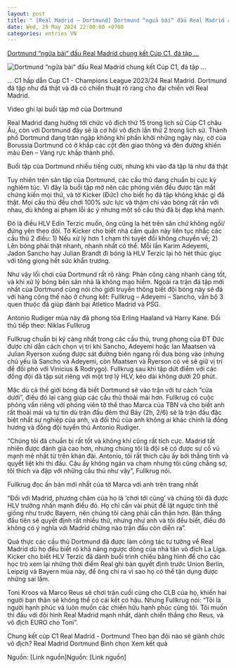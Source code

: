 ```yaml
---
layout: post
title: " [Real Madrid – Dortmund] Dortmund “ngửa bài“ đấu Real Madrid chung kết Cúp C1, đá tập ..."
date: Wed, 29 May 2024 22:00:00 +0700
categories: entries VN
---
```

[Dortmund “ngửa bài“ đấu Real Madrid chung kết Cúp C1, đá tập ...](https://www.24h.com.vn/bong-da/dortmund-ngua-bai-dau-real-madrid-chung-ket-cup-c1-da-tap-nhu-da-that-c48a1572016.html)

![Dortmund “ngửa bài“ đấu Real Madrid chung kết Cúp C1, đá tập ...](https://cdn.24h.com.vn/upload/2-2024/images/2024-05-29/2024-05-29_15-43-47-495-1716972507-279-width740height495-auto-crop-watermark.jpg)

... C1 hấp dẫn Cup C1 - Champions League 2023/24 Real Madrid. Dortmund đá tập như đá thật và đã có chiến thuật rõ ràng cho đại chiến với Real Madrid.

Video ghi lại buổi tập mở của Dortmund

Real Madrid đang hướng tới chức vô địch thứ 15 trong lịch sử Cúp C1 châu Âu, còn với Dortmund đây sẽ là cơ hội vô địch lần thứ 2 trong lịch sử. Thành phố Dortmund đang tràn ngập không khí phấn khởi những ngày này, cờ của Borussia Dortmund có ở khắp các cột đèn giao thông và đèn đường khiến màu Đen – Vàng rực khắp thành phố.

Buổi tập của Dortmund nhiều tiếng cười, nhưng khi vào đá tập là như đá thật

Tuy nhiên trên sân tập của Dortmund, các cầu thủ đang chuẩn bị cực kỳ nghiêm túc. Vì đây là buổi tập mở nên các phóng viên đều được tận mắt chứng kiến mọi thứ, và tờ Kicker (Đức) cho biết họ đá tập không khác gì đá thật. Mọi cầu thủ đều chơi 100% sức lực và thậm chí vào bóng rất rắn với nhau, dù không ai phạm lỗi ác ý nhưng một số cầu thủ đã bị đạp khá mạnh.

Đó là điều HLV Edin Terzic muốn, ông cũng la hét trên sân chứ không ngồi/đứng yên theo dõi. Tờ Kicker cho biết nhà cầm quân này liên tục nhắc các cầu thủ 2 điều: 1) Nếu xử lý hơn 1 chạm thì tuyệt đối không chuyền về; 2) Lên bóng phải thật nhanh, nhanh nhất có thể. Mỗi lần Karim Adeyemi, Jadon Sancho hay Julian Brandt đi bóng là HLV Terzic lại hò hét thúc giục với tông giọng hết sức khẩn trương.

Như vậy lối chơi của Dortmund rất rõ ràng: Phản công càng nhanh càng tốt, và khi xử lý bóng bên sân nhà là không mạo hiểm. Ngoài ra trận đá tập mới nhất của Dortmund cũng nói cho giới truyền thông biết đội bóng này sẽ đá với hàng công thế nào ở chung kết: Fullkrug – Adeyemi – Sancho, vẫn bộ 3 quen thuộc đã giúp đánh bại Atletico Madrid và PSG.

Antonio Rudiger mùa này đã phong tỏa Erling Haaland và Harry Kane. Đối thủ tiếp theo: Niklas Fullkrug

Fullkrug chuẩn bị kỹ càng nhất trong các cầu thủ, trung phong của ĐT Đức được chỉ dẫn cách chọn vị trí khi Sancho, Adeyemi hoặc Ian Maatsen và Julian Ryerson xuống được sát đường biên ngang rồi đưa bóng vào (nhưng chủ yếu là Sancho và Adeyemi, còn Maatsen và Ryerson có vẻ sẽ giữ vị trí để đối phó với Vinicius & Rodrygo). Fullkrug sau khi tập dứt điểm với các đồng đội đã tập sút riêng với một trợ lý HLV, kéo dài không dưới 20 phút.

Mặc dù cả thế giới bóng đá biết Dortmund sẽ vào trận với tư cách “cửa dưới”, điều đó lại càng giúp các cầu thủ thoải mái hơn. Fullkrug có cuộc phỏng vấn riêng với phóng viên tờ thể thao Marca của TBN và cho biết anh rất thoải mái và tự tin dù trận đấu đêm thứ Bảy (2h, 2/6) sẽ là trận đấu đặc biệt nhất sự nghiệp của anh, và đối thủ của anh không ai khác chính là đồng hương và đồng đội tuyển thủ Antonio Rudiger.

“Chúng tôi đã chuẩn bị rất tốt và không khí cũng rất tích cực. Madrid tất nhiên được đánh giá cao hơn, nhưng chúng tôi là đội sẽ có được sự cổ vũ mạnh mẽ nhất từ trên khán đài. Antonio, tôi rất thích cậu ấy bởi thẳng tính và quyết liệt khi thi đấu. Cậu ấy không ngán va chạm nhưng tôi cũng chẳng sợ, tôi thích va đập với những cầu thủ như vậy”, Fullkrug nói.

Fullkrug đọc ấn bản mới nhất của tờ Marca với anh trên trang nhất

“Đối với Madrid, phương châm của họ là ‘chơi tới cùng’ và chúng tôi đã được HLV trưởng nhấn mạnh điều đó. Họ chỉ cần vài phút để lật ngược tình thế giống như trước Bayern, nên chúng tôi càng phải cẩn thận hơn. Bàn thắng đầu tiên sẽ quyết định rất nhiều thứ, nhưng như anh và tôi đều biết, điều đó không có ý nghĩa với Madrid chừng nào trận đấu còn diễn ra”.

Quả thực các cầu thủ Dortmund đã được làm công tác tư tưởng về Real Madrid dù họ đều biết rõ khả năng ngược dòng của nhà tân vô địch La Liga. Kicker cho biết HLV Terzic đã dành buổi trình chiếu băng hình để cho các học trò xem lại những thời điểm Real ghi bàn quyết định trước Union Berlin, Leipzig và Bayern mùa này, để ông chỉ ra vì sao họ có thể tận dụng được những sai lầm.

Toni Kroos và Marco Reus sẽ chơi trận cuối cùng cho CLB của họ, khiến hai người bạn thân sẽ không thể có cái kết có hậu. Nhưng Fullkrug nói: “Tôi là người hạnh phúc và luôn muốn các chiến hữu hạnh phúc cùng tôi. Tôi muốn thi đấu với đội hình Real Madrid mạnh nhất, dành chiến thắng cho Reus, và vô địch EURO cho Toni”.

Chung kết cúp C1 Real Madrid - Dortmund Theo bạn đội nào sẽ giành chức vô địch? Real Madrid Dortmund Bình chọn Xem kết quả

Nguồn: [Link nguồn]Nguồn: [Link nguồn]

